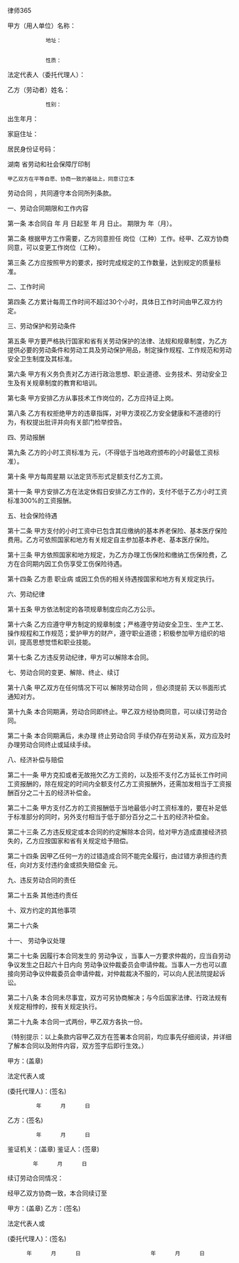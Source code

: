 
 



 
律师365








甲方（用人单位）名称：                           


                地址：                           


                性质：                           


 


法定代表人（委托代理人）：                        


 


乙方（劳动者）姓名：                           


                性别：                           


出生年月：                           


家庭住址：                           


居民身份证号码：                           



湖南
省劳动和社会保障厅印制


    甲乙双方在平等自愿、协商一致的基础上，同意订立本
劳动合同
，共同遵守本合同所列条款。


一、劳动合同期限和工作内容


第一条  本合同自      年    月     日起至      年    月    日止。 期限为   年（月）。


第二条  根据甲方工作需要，乙方同意担任            岗位（工种）工作。经甲、乙双方协商同意，可以变更工作岗位（工种）。


第三条  乙方应按照甲方的要求，按时完成规定的工作数量，达到规定的质量标准。


二、工作时间


第四条  乙方累计每周工作时间不超过30个小时，具体日工作时间由甲乙双方约定。


三、劳动保护和劳动条件


第五条  甲方要严格执行国家和省有关劳动保护的法律、法规和规章制度，为乙方提供必要的劳动条件和劳动工具及劳动保护用品，制定操作规程、工作规范和劳动安全卫生制度及其标准。


第六条  甲方有义务负责对乙方进行政治思想、职业道德、业务技术、劳动安全卫生及有关规章制度的教育和培训。


第七条  甲方安排乙方从事技术工作岗位的，乙方应持证上岗。


第八条  乙方有权拒绝甲方的违章指挥，对甲方漠视乙方安全健康和不道德的行为，有权提出批评并向有关部门检举控告。


四、劳动报酬


第九条  乙方的小时工资标准为       元，（不得低于当地政府颁布的小时最低工资标准）。


第十条  甲方每周星期      以法定货币形式足额支付乙方工资。


第十一条  甲方安排乙方在法定休假日安排乙方工作的，支付不低于乙方小时工资标准300%的工资报酬。


五、社会保险待遇


第十二条  甲方支付的小时工资中已包含其应缴纳的基本养老保险、基本医疗保险费用。乙方可依照国家和地方有关规定自主参加基本养老、基本医疗保险。


第十三条  甲方依照国家和地方规定，为乙方办理工伤保险和缴纳工伤保险费，乙方在合同期内因工负伤享受工伤保险待遇。


第十四条  乙方患
职业病
或因工负伤的相关待遇按国家和地方有关规定执行。


六、劳动纪律


第十五条  甲方依法制定的各项规章制度应向乙方公示。


第十六条  乙方应遵守甲方制定的规章制度；严格遵守劳动安全卫生、生产工艺、操作规程和工作规范；爱护甲方的财产，遵守职业道德；积极参加甲方组织的培训，提高思想觉悟和职业技能。


第十七条  乙方违反劳动纪律，甲方可以解除本合同。


七、劳动合同的变更、解除、终止、续订


第十八条  甲乙双方在任何情况下可以
解除劳动合同
，但必须提前    天以书面形式通知对方。


第十九条  本合同期满，劳动合同即终止。甲乙双方经协商同意，可以续订劳动合同。


第二十条  本合同期满后，未办理
终止劳动合同
手续仍存在劳动关系，双方应及时办理劳动合同终止或延续手续。


八、经济补偿与赔偿


第二十一条  甲方克扣或者无故拖欠乙方工资的，以及拒不支付乙方延长工作时间工资报酬的，除在规定的时间内全额支付乙方工资报酬外，还需加发相当于工资报酬百分之二十五的经济补偿金。


第二十二条  甲方支付乙方的工资报酬低于当地最低小时工资标准的，要在补足低于标准部分的同时，另外支付相当于低于部分百分之二十五的经济补偿金。


第二十三条  乙方违反规定或本合同的约定解除本合同，给对甲方造成直接经济损失的，乙方应按国家和省有关规定给予赔偿。


第二十四条  因甲乙任何一方的过错造成合同不能完全履行，由过错方承担违约责任，向对方支付违约金或损失赔偿金    元。


九、违反劳动合同的责任


第二十五条  其他违约责任                                               


十、双方约定的其他事项


第二十六条                                                              


十一、
劳动争议处理



第二十七条  因履行本合同发生的
劳动争议
，当事人一方要求仲裁的，应当自劳动争议发生之日起六十日内向       劳动争议仲裁委员会申请仲裁。当事人一方也可以直接向劳动争议仲裁委员会申请仲裁，对仲裁裁决不服的，可以向人民法院提起诉讼。


第二十八条  本合同未尽事宜，双方可另协商解决；与今后国家法律、行政法规有关规定相悖的，按有关规定执行。


第二十九条  本合同一式两份，甲乙双方各执一份。


 


（特别提示：以上条款内容甲乙双方在签署本合同前，均应事先仔细阅读，并详细了解本合同以及附件内容，双方签字后即行生效。）



甲方：(盖章)


 


法定代表人或



(委托代理人)：(签名)


          
             年      月      日
 
乙方：(签名)


 


 
             年      月      日
 
鉴证机关：(盖章)                      鉴证人：(签章)


 


            年      月      日


 
续订劳动合同情况：


经甲乙双方协商一致，本合同续订至                                     


甲方：(盖章)                           乙方：(签名)


 


 


法定代表人或


(委托代理人)：(签名)


          年      月      日                      年      月      日


 
 


 

 
 
 
 
 
  


  
 

  


  


  
 
 
 
 

